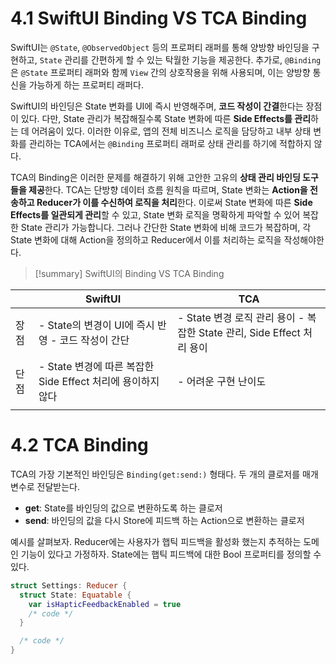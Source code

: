 # 4.1 SwiftUI Binding VS TCA Binding
SwiftUI는 `@State`, `@ObservedObject` 등의 프로퍼티 래퍼를 통해 양방향 바인딩을 구현하고, `State` 관리를 간편하게 할 수 있는 탁월한 기능을 제공한다. 추가로, `@Binding`은 `@State` 프로퍼티 래퍼와 함께 `View` 간의 상호작용을 위해 사용되며, 이는 양방향 통신을 가능하게 하는 프로퍼티 래퍼다.

SwiftUI의 바인딩은 State 변화를 UI에 즉시 반영해주며, **코드 작성이 간결**한다는 장점이 있다. 다만, State 관리가 복잡해질수록 State 변화에 따른 **Side Effects를 관리**하는 데 어려움이 있다. 이러한 이유로, 앱의 전체 비즈니스 로직을 담당하고 내부 상태 변화를 관리하는 TCA에서는 `@Binding` 프로퍼티 래퍼로 상태 관리를 하기에 적합하지 않다.

TCA의 Binding은 이러한 문제를 해결하기 위해 고안한 고유의 **상태 관리 바인딩 도구들을 제공**한다. TCA는 단방향 데이터 흐름 원칙을 따르며, State 변화는 **Action을 전송하고 Reducer가 이를 수신하여 로직을 처리**한다. 이로써 State 변화에 따른 **Side Effects를 일관되게 관리**할 수 있고, State 변화 로직을 명확하게 파악할 수 있어 복잡한 State 관리가 가능합니다. 그러나 간단한 State 변화에 비해 코드가 복잡하며, 각 State 변화에 대해 Action을 정의하고 Reducer에서 이를 처리하는 로직을 작성해야한다.

> [!summary] SwiftUI의 Binding VS TCA Binding
> 
|  | SwiftUI                                        |  TCA                                                    |
| ------- | ------------------------------------------ | ----------------------------------------------------- |
| 장점      | - State의 변경이 UI에 즉시 반영 - 코드 작성이 간단         | - State 변경 로직 관리 용이 - 복잡한 State 관리, Side Effect 처리 용이 |
| 단점      | - State 변경에 따른 복잡한 Side Effect 처리에 용이하지 않다 | - 어려운 구현 난이도                                          |
|         |                                            |                                                       |
# 4.2 TCA Binding

TCA의 가장 기본적인 바인딩은 `Binding(get:send:)` 형태다. 두 개의 클로저를 매개변수로 전달받는다.

- **get**: State를 바인딩의 값으로 변환하도록 하는 클로저
- **send**: 바인딩의 값을 다시 Store에 피드백 하는 Action으로 변환하는 클로저

예시를 살펴보자. Reducer에는 사용자가 햅틱 피드백을 활성화 했는지 추적하는 도메인 기능이 있다고 가정하자. State에는 햅틱 피드백에 대한 Bool 프로퍼티를 정의할 수 있다.

```swift
struct Settings: Reducer {
  struct State: Equatable {
    var isHapticFeedbackEnabled = true
    /* code */
  }

  /* code */
}
```

